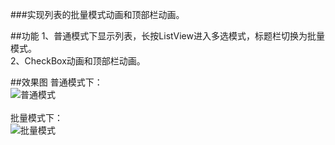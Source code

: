 ###实现列表的批量模式动画和顶部栏动画。

##功能
1、普通模式下显示列表，长按ListView进入多选模式，标题栏切换为批量模式。</br>
2、CheckBox动画和顶部栏动画。</br>

##效果图
普通模式下：</br>
![普通模式](http://image.baidu.com/detail/newindex?col=&tag=&pn=1&pid=30238502140&aid=411160477&user_id=207151178&setid=-1&sort=0&newsPn=&star=&fr=&from=2)
</br>
</br>
批量模式下：</br>
![批量模式](http://image.baidu.com/detail/newindex?col=&tag=&pn=0&pid=30238528327&aid=411160477&user_id=207151178&setid=-1&sort=0&newsPn=&star=&fr=&from=2)
